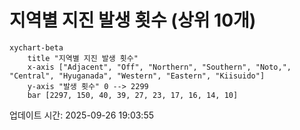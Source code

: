 # 지역별 지진 발생 횟수 (상위 10개)

```mermaid
xychart-beta
    title "지역별 지진 발생 횟수"
    x-axis ["Adjacent", "Off", "Northern", "Southern", "Noto,", "Central", "Hyuganada", "Western", "Eastern", "Kiisuido"]
    y-axis "발생 횟수" 0 --> 2299
    bar [2297, 150, 40, 39, 27, 23, 17, 16, 14, 10]
```

업데이트 시간: 2025-09-26 19:03:55
